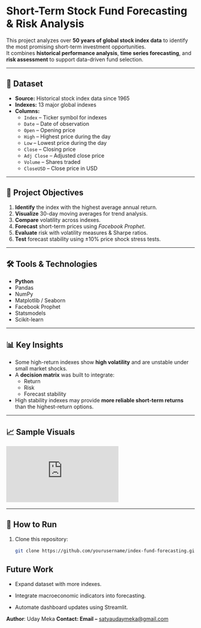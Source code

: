 # Short-Term Stock Fund Forecasting & Risk Analysis

This project analyzes over **50 years of global stock index data** to identify the most promising short-term investment opportunities.  
It combines **historical performance analysis**, **time series forecasting**, and **risk assessment** to support data-driven fund selection.

---

## 📂 Dataset

- **Source:** Historical stock index data since 1965
- **Indexes:** 13 major global indexes
- **Columns:**
  - `Index` – Ticker symbol for indexes
  - `Date` – Date of observation
  - `Open` – Opening price
  - `High` – Highest price during the day
  - `Low` – Lowest price during the day
  - `Close` – Closing price
  - `Adj Close` – Adjusted close price
  - `Volume` – Shares traded
  - `CloseUSD` – Close price in USD

---

## 🎯 Project Objectives

1. **Identify** the index with the highest average annual return.
2. **Visualize** 30-day moving averages for trend analysis.
3. **Compare** volatility across indexes.
4. **Forecast** short-term prices using *Facebook Prophet*.
5. **Evaluate** risk with volatility measures & Sharpe ratios.
6. **Test** forecast stability using ±10% price shock stress tests.

---

## 🛠 Tools & Technologies

- **Python**
- Pandas
- NumPy
- Matplotlib / Seaborn
- Facebook Prophet
- Statsmodels
- Scikit-learn

---

## 📊 Key Insights

- Some high-return indexes show **high volatility** and are unstable under small market shocks.
- A **decision matrix** was built to integrate:
  - Return  
  - Risk  
  - Forecast stability  
- High stability indexes may provide **more reliable short-term returns** than the highest-return options.

---

## 📈 Sample Visuals

![Visualizations](https://github.com/UdayMekaa/Short-Term-Index-Fund-Analysis-Risk-Assessment/blob/cb81e7f0a0055efa9934d09b213e48b2a0d29d51/Visualization.pdf)

---

## 🚀 How to Run

1. Clone this repository:
   ```bash
   git clone https://github.com/yourusername/index-fund-forecasting.git

## Future Work

* Expand dataset with more indexes.

* Integrate macroeconomic indicators into forecasting.

* Automate dashboard updates using Streamlit.

**Author**: Uday Meka
**Contact: Email –** satyaudaymeka@gmail.com
